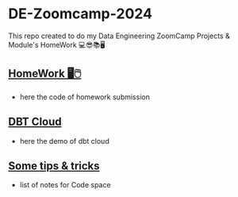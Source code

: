 # DE-Zoomcamp-2024
This repo created to do my Data Engineering ZoomCamp Projects & Module's HomeWork 💻😎📚🖥


## <a href = 'https://github.com/Metwaa/DE-Zoomcamp-2024/tree/main/DE-HomeWork'> HomeWork 🖥🖱 </a>
- here the code of homework submission 

## <a href = 'https://github.com/Metwaa/DE-Zoomcamp-2024/tree/main/dbt_nyc_taxi_data'> DBT Cloud </a>
- here the demo of dbt cloud 

## <a href = 'https://github.com/Metwaa/DE-Zoomcamp-2024/blob/main/Reference/CodeSpace_StepByStep.md'> Some tips & tricks </a>
- list of notes for Code space